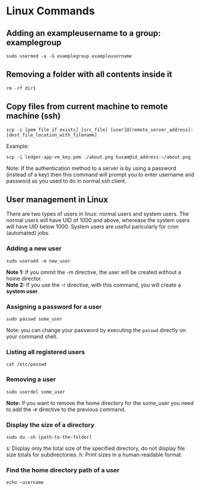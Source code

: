 # Linux Commands

## Adding an exampleusername to a group: examplegroup
```
sudo usermod -a -G examplegroup exampleusername 
```

## Removing a folder with all contents inside it
```
rm -rf dir1
```

## Copy files from current machine to remote machine (ssh)
```
scp -i [pem file if exists] [src_file] [user]@[remote_server_address]:[dest_file_location_with_filename] 
```

Example:
```
scp -i ledger-app-vm_key.pem ./about.png husam@id_address:~/about.png
```

Note: If the authentication method to a server is by using a password (instead of a key) then this command will prompt you to enter username and password as you used to do in normal ssh client.

## User management in Linux
There are two types of users in linux: normal users and system users. The normal users will have UID of 1000 and above, wherease the system users will have UID below 1000. System users are useful paricularly for cron (automated) jobs.
### Adding a new user
```
sudo useradd -m new_user
```

**Note 1:** If you ommit the -m directive, the user will be created without a home director.
<br />
**Note 2:** If you use the -r directive, with this command, you will create a **system user**.

### Assigning a password for a user
```
sudo passwd some_user
```

Note: you can change your password by executing the `passwd` directly on your command shell.

### Listing all registered users
```
cat /etc/passwd
```
### Removing a user
```
sudo userdel some_user
```

**Note:** If you want to remove the home directory for the some_user you need to add the **-r** directive to the previous command.
<br />
### Display the size of a directory
```
sudo du -sh [path-to-the-folder]
```
s: Display only the total size of the specified directory, do not display file size totals for subdirectories.
h: Print sizes in a human-readable format.

### Find the home directory path of a user
```
echo ~username
```
